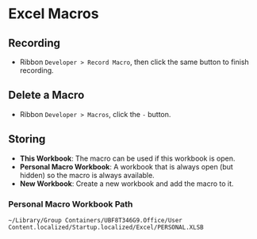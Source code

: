# Excel Macros

## Recording

- Ribbon `Developer > Record Macro`, then click the same button to finish recording.

## Delete a Macro

- Ribbon `Developer > Macros`, click the `-` button.

## Storing

- **This Workbook**: The macro can be used if this workbook is open.
- **Personal Macro Workbook**: A workbook that is always open (but hidden) so the macro is always available.
- **New Workbook**: Create a new workbook and add the macro to it.

### Personal Macro Workbook Path

    ~/Library/Group Containers/UBF8T346G9.Office/User Content.localized/Startup.localized/Excel/PERSONAL.XLSB
